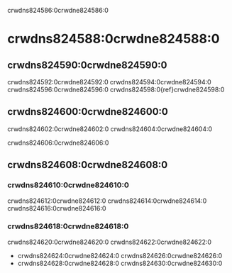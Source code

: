 crwdns824586:0crwdne824586:0
# crwdns824588:0crwdne824588:0
## crwdns824590:0crwdne824590:0
crwdns824592:0crwdne824592:0 crwdns824594:0crwdne824594:0 crwdns824596:0crwdne824596:0 crwdns824598:0{ref}crwdne824598:0

## crwdns824600:0crwdne824600:0
crwdns824602:0crwdne824602:0 crwdns824604:0crwdne824604:0

crwdns824606:0crwdne824606:0

## crwdns824608:0crwdne824608:0

### crwdns824610:0crwdne824610:0
crwdns824612:0crwdne824612:0 crwdns824614:0crwdne824614:0 crwdns824616:0crwdne824616:0

### crwdns824618:0crwdne824618:0
crwdns824620:0crwdne824620:0 crwdns824622:0crwdne824622:0
- crwdns824624:0crwdne824624:0 crwdns824626:0crwdne824626:0
- crwdns824628:0crwdne824628:0 crwdns824630:0crwdne824630:0
